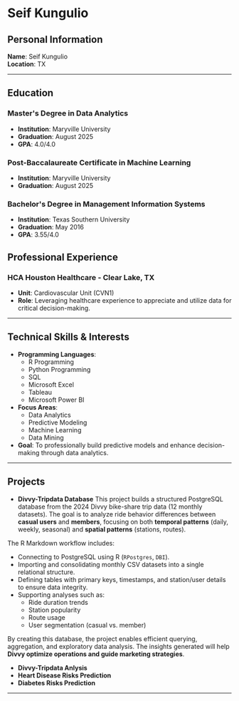 # Seif Kungulio

## Personal Information
**Name**: Seif Kungulio  
**Location**: TX

---

## Education
### Master's Degree in Data Analytics
- **Institution**: Maryville University  
- **Graduation**: August 2025
- **GPA**: 4.0/4.0
 
### Post-Baccalaureate Certificate in Machine Learning
- **Institution**: Maryville University  
- **Graduation**: August 2025
 
### Bachelor's Degree in Management Information Systems
- **Institution**: Texas Southern University
- **Graduation**: May 2016
- **GPA**: 3.55/4.0

## Professional Experience
### HCA Houston Healthcare - Clear Lake, TX
- **Unit**: Cardiovascular Unit (CVN1)  
- **Role**: Leveraging healthcare experience to appreciate and utilize data for critical decision-making.

---

## Technical Skills & Interests
- **Programming Languages**:
  - R Programming
  - Python Programming
  - SQL
  - Microsoft Excel
  - Tableau
  - Microsoft Power BI
- **Focus Areas**:  
  - Data Analytics
  - Predictive Modeling
  - Machine Learning
  - Data Mining
- **Goal**: To professionally build predictive models and enhance decision-making through data analytics.

---

## Projects
- **Divvy-Tripdata Database**
  This project builds a structured PostgreSQL database from the 2024 Divvy bike-share trip data (12 monthly datasets). The goal is to analyze ride behavior differences between **casual users** and **members**, focusing on both **temporal patterns** (daily, weekly, seasonal) and **spatial patterns** (stations, routes).

The R Markdown workflow includes:
 - Connecting to PostgreSQL using R (`RPostgres`, `DBI`).
 - Importing and consolidating monthly CSV datasets into a single relational structure.
 - Defining tables with primary keys, timestamps, and station/user details to ensure data integrity.
 - Supporting analyses such as:
   - Ride duration trends
   - Station popularity
   - Route usage
   - User segmentation (casual vs. member)

By creating this database, the project enables efficient querying, aggregation, and exploratory data analysis. The insights generated will help **Divvy optimize operations and guide marketing strategies**.

- **Divvy-Tripdata Anlysis**
- **Heart Disease Risks Prediction**
- **Diabetes Risks Prediction**
  
---

<!---
shkungulio/shkungulio is a ✨ special ✨ repository because its `README.md` (this file) appears on your GitHub profile.
You can click the Preview link to take a look at your changes.
--->
